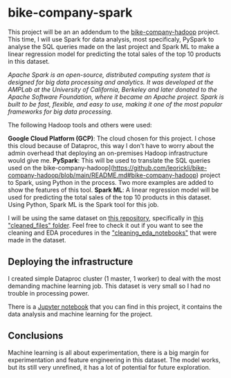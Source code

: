 # bike-company-spark

This project will be an an addendum to the [bike-company-hadoop](https://github.com/leorickli/bike-company-hadoop/blob/main/README.md#bike-company-hadoop) project. This time, I will use Spark for data analysis, most specificaly, PySpark to analyse the SQL queries made on the last project and Spark ML to make a linear regression model for predicting the total sales of the top 10 products in this dataset.

*Apache Spark is an open-source, distributed computing system that is designed for big data processing and analytics. It was developed at the AMPLab at the University of California, Berkeley and later donated to the Apache Software Foundation, where it became an Apache project. Spark is built to be fast, flexible, and easy to use, making it one of the most popular frameworks for big data processing.*

The following Hadoop tools and others were used:

**Google Cloud Platform (GCP)**: The cloud chosen for this project. I chose this cloud because of Dataproc, this way I don't have to worry about the admin overhead that deploying an on-premises Hadoop infrastructure would give me.
**PySpark**: This will be used to translate the SQL queries used on the bike-company-hadoop](https://github.com/leorickli/bike-company-hadoop/blob/main/README.md#bike-company-hadoop) project to Spark, using Python in the process. Two more examples are added to show the features of this tool.
**Spark ML**: A linear regression model will be used for predicting the total sales of the top 10 products in this dataset. Using Python, Spark ML is the Spark tool for this job.

I will be using the same dataset on [this repository](https://github.com/leorickli/rox-test), specifically in [this "cleaned_files" folder](https://github.com/leorickli/rox-test/tree/main/cleaned_files). Feel free to check it out if you want to see the cleaning and EDA procedures in the ["cleaning_eda_notebooks"](https://github.com/leorickli/rox-test/tree/main/cleaning_eda_notebooks) that were made in the dataset. 

## Deploying the infrastructure

I created simple Dataproc cluster (1 master, 1 worker) to deal with the most demanding machine learning job. This dataset is very small so I had no trouble in processing power.

There is a [Jupyter notebook](https://github.com/leorickli/bike-company-spark/blob/main/spark_notebook.ipynb) that you can find in this project, it contains the data analysis and machine learning for the project.

## Conclusions

Machine learning is all about experimentation, there is a big margin for experimentation and feature engineering in this dataset. The model works, but its still very unrefined, it has a lot of potential for future exploration.

